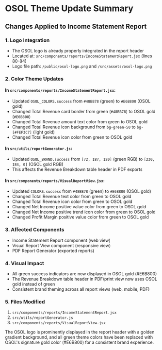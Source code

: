 # OSOL Theme Update Summary

## Changes Applied to Income Statement Report

### 1. **Logo Integration**
- The OSOL logo is already properly integrated in the report header
- Located at: `src/components/reports/IncomeStatementReport.jsx` (lines 80-84)
- Logo file path: `/public/osol-logo.png` and `/src/assets/osol-logo.png`

### 2. **Color Theme Updates**

#### In `src/components/reports/IncomeStatementReport.jsx`:
- Updated `OSOL_COLORS.success` from `#48BB78` (green) to `#E6B800` (OSOL gold)
- Changed Total Revenue card border from green (`#48BB78`) to OSOL gold (`#E6B800`)
- Changed Total Revenue amount text color from green to OSOL gold
- Changed Total Revenue icon background from `bg-green-50` to `bg-[#FEF3C7]` (light gold)
- Changed Total Revenue icon color from green to OSOL gold

#### In `src/utils/reportGenerator.js`:
- Updated `OSOL_BRAND.success` from `[72, 187, 120]` (green RGB) to `[230, 184, 0]` (OSOL gold RGB)
- This affects the Revenue Breakdown table header in PDF exports

#### In `src/components/reports/VisualReportView.jsx`:
- Updated `COLORS.success` from `#48BB78` (green) to `#E6B800` (OSOL gold)
- Changed Total Revenue text color from green to OSOL gold
- Changed Total Revenue icon color from green to OSOL gold
- Changed Net Income positive value color from green to OSOL gold
- Changed Net Income positive trend icon color from green to OSOL gold
- Changed Profit Margin positive value color from green to OSOL gold

### 3. **Affected Components**
- Income Statement Report component (web view)
- Visual Report View component (responsive view)
- PDF Report Generator (exported reports)

### 4. **Visual Impact**
- All green success indicators are now displayed in OSOL gold (#E6B800)
- The Revenue Breakdown table header in PDF/print view now uses OSOL gold instead of green
- Consistent brand theming across all report views (web, mobile, PDF)

### 5. **Files Modified**
1. `src/components/reports/IncomeStatementReport.jsx`
2. `src/utils/reportGenerator.js`
3. `src/components/reports/VisualReportView.jsx`

The OSOL logo is prominently displayed in the report header with a golden gradient background, and all green theme colors have been replaced with OSOL's signature gold color (#E6B800) for a consistent brand experience.